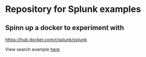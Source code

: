 # Repository for Splunk examples

## Spinn up a docker to experiment with

<https://hub.docker.com/r/splunk/splunk>

View search example [here](./Search)